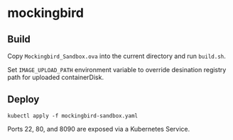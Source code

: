 # mockingbird

## Build

Copy `Mockingbird_Sandbox.ova` into the current directory and run `build.sh`.

Set `IMAGE_UPLOAD_PATH` environment variable to override desination registry path for uploaded containerDisk.

## Deploy

```
kubectl apply -f mockingbird-sandbox.yaml
```

Ports 22, 80, and 8090 are exposed via a Kubernetes Service.
